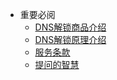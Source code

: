 <!-- _sidebar.md -->
* 重要必阅
  * [DNS解锁商品介绍](README.md)
  * [DNS解锁原理介绍](principle.md)
  * [服务条款](tos.md)
  * [提问的智慧](two.md)
